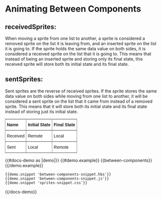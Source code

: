 # Animating Between Components

## receivedSprites: 
When moving a sprite from one list to another, a sprite is considered a removed sprite on the list it is leaving from, and an inserted sprite on the list it is going to. If the sprite holds the same data value on both sides, it is considered a received sprite on the list that it is going to. This means that instead of being an inserted sprite and storing only its final state, this received sprite will store both its initial state and its final state.
## sentSprites: 
Sent sprites are the reverse of received sprites. If the sprite stores the same data value on both sides while moving from one list to another, it will be considered a sent sprite on the list that it came from instead of a removed sprite. This means that it will store both its initial state and its final state instead of storing just its initial state.

<style type="text/css">
.tg  {border-collapse:collapse;border-spacing:0;}
.tg td{font-family:Arial, sans-serif;font-size:14px;padding:10px 5px;border-style:solid;border-width:1px;overflow:hidden;word-break:normal;border-color:black;}
.tg th{font-family:Arial, sans-serif;font-size:14px;font-weight:normal;padding:10px 5px;border-style:solid;border-width:1px;overflow:hidden;word-break:normal;border-color:black;}
.tg .tg-eh2d{background-color:#ffffff;border-color:inherit;vertical-align:top}
.tg .tg-47u2{font-weight:bold;background-color:#ffffff;border-color:inherit;vertical-align:top;text-align:left}
.tg .tg-7g6k{font-weight:bold;background-color:#ffffff;border-color:inherit;text-align:center;vertical-align:top}
</style>
<table class="tg">
  <tr>
    <th class="tg-47u2">Name</th>
    <th class="tg-7g6k">Initial State</th>
    <th class="tg-47u2">Final State</th>
  </tr>
  <tr>
    <td class="tg-eh2d">Received</td>
    <td class="tg-eh2d">Remote</td>
    <td class="tg-eh2d">Local</td>
  </tr>
  <tr>
    <td class="tg-eh2d">Sent</td>
    <td class="tg-eh2d">Local</td>
    <td class="tg-eh2d">Remote</td>
  </tr>
</table>

{{#docs-demo as |demo|}}
    {{#demo.example}}
      {{between-components}}
    {{/demo.example}}

    {{demo.snippet 'between-components-snippet.hbs'}}
    {{demo.snippet 'between-components-snippet.js'}}
    {{demo.snippet 'sprites-snippet.css'}}
{{/docs-demo}}